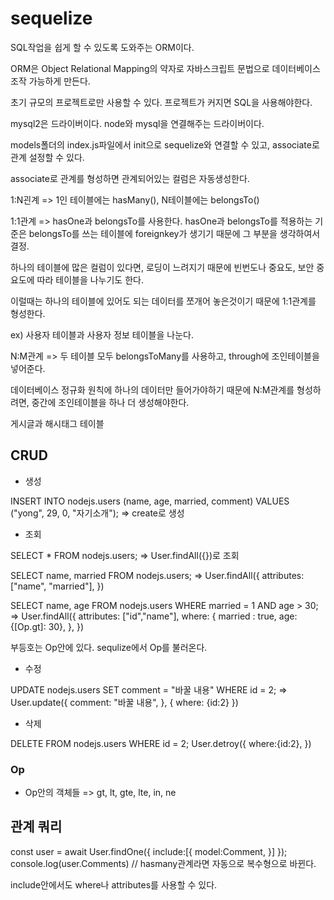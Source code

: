 # sequelize

SQL작업을 쉽게 할 수 있도록 도와주는 ORM이다.

ORM은 Object Relational Mapping의 약자로 자바스크립트 문법으로 데이터베이스 조작 가능하게 만든다.

초기 규모의 프로젝트로만 사용할 수 있다. 프로젝트가 커지면 SQL을 사용해야한다.

mysql2은 드라이버이다. node와 mysql을 연결해주는 드라이버이다.

models폴더의 index.js파일에서 init으로 sequelize와 연결할 수 있고, associate로 관계 설정할 수 있다.

associate로 관계를 형성하면 관계되어있는 컬럼은 자동생성한다.

1:N괸계
=> 1인 테이블에는 hasMany(), N테이블에는 belongsTo()

1:1관계
=> hasOne과 belongsTo를 사용한다. hasOne과 belongsTo를 적용하는 기준은 belongsTo를 쓰는 테이블에 foreignkey가 생기기 때문에 그 부분을 생각하여서 결정.

하나의 테이블에 많은 컬럼이 있다면, 로딩이 느려지기 때문에 빈번도나 중요도, 보안 중요도에 따라 테이블을 나누기도 한다.

이럴때는 하나의 테이블에 있어도 되는 데이터를 쪼개어 놓은것이기 때문에 1:1관계를 형성한다.

ex) 사용자 테이블과 사용자 정보 테이블을 나눈다.

N:M관계
=> 두 테이블 모두 belongsToMany를 사용하고, through에 조인테이블을 넣어준다.

데이터베이스 정규화 원칙에 하나의 데이터만 들어가야하기 때문에 N:M관계를 형성하려면, 중간에 조인테이블을 하나 더 생성해야한다.

게시글과 해시태그 테이블

## CRUD

- 생성

INSERT INTO nodejs.users (name, age, married, comment) VALUES ("yong", 29, 0, "자기소개");
=> create로 생성

- 조회

SELECT \* FROM nodejs.users;
=> User.findAll({})로 조회

SELECT name, married FROM nodejs.users;
=> User.findAll({
attributes:["name", "married"],
})

SELECT name, age FROM nodejs.users WHERE married = 1 AND age > 30;
=> User.findAll({
attributes: ["id","name"],
where: {
married : true,
age: {[Op.gt]: 30},
},
})

부등호는 Op안에 있다. sequlize에서 Op를 불러온다.

- 수정

UPDATE nodejs.users SET comment = "바꿀 내용" WHERE id = 2;
=> User.update({
comment: "바꿀 내용",
}, {
where: {id:2}
})

- 삭제

DELETE FROM nodejs.users WHERE id = 2;
User.detroy({
where:{id:2},
})

### Op

- Op안의 객체들 => gt, lt, gte, lte, in, ne

## 관계 쿼리

const user = await User.findOne({
include:[{
model:Comment,
}]
});
console.log(user.Comments) // hasmany관계라면 자동으로 복수형으로 바뀐다.

include안에서도 where나 attributes를 사용할 수 있다.

